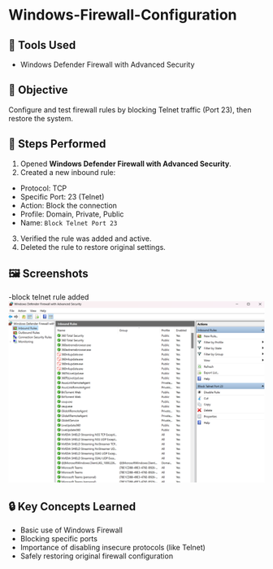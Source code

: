 # Windows-Firewall-Configuration
## 🧰 Tools Used
- Windows Defender Firewall with Advanced Security

## 🎯 Objective
Configure and test firewall rules by blocking Telnet traffic (Port 23), then restore the system.

## 📌 Steps Performed

1. Opened **Windows Defender Firewall with Advanced Security**.
2. Created a new inbound rule:
- Protocol: TCP
- Specific Port: 23 (Telnet)
- Action: Block the connection
- Profile: Domain, Private, Public
- Name: `Block Telnet Port 23`
3. Verified the rule was added and active.
4. Deleted the rule to restore original settings.

## 🖼️ Screenshots
-block telnet rule added![image alt](https://github.com/Yaami2003/Windows-Firewall-Configuration/blob/54133d5d93cbbad83e1c41d5bf58ea00afabd45d/block_telnet_rule_added.png)

## 🔒 Key Concepts Learned
- Basic use of Windows Firewall
- Blocking specific ports
- Importance of disabling insecure protocols (like Telnet)
- Safely restoring original firewall configuration
